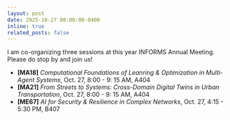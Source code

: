 ```yaml
---
layout: post
date: 2025-10-27 00:00:00-0400
inline: true
related_posts: false
---
```


I am co-organizing three sessions at this year INFORMS Annual Meeting. Please do stop by and join us!
- **[MA18]** *Computational Foundations of Leanring & Optimization in Multi-Agent Systems*, Oct. 27, 8:00 - 9: 15 AM, A404
- **[MA21]** *From Streets to Systems: Cross-Domain Digital Twins in Urban Transportation*, Oct. 27, 8:00 - 9: 15 AM, A404
- **[ME67]** *AI for Security & Resilience in Complex Networks*, Oct. 27, 4:15 - 5:30 PM, B407 